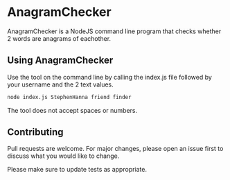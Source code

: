 # AnagramChecker

AnagramChecker is a NodeJS command line program that checks whether 2 words are anagrams of eachother.

## Using AnagramChecker

Use the tool on the command line by calling the index.js file followed by your username and the 2 text values.

```bash
node index.js StephenHanna friend finder
```

The tool does not accept spaces or numbers.

## Contributing

Pull requests are welcome. For major changes, please open an issue first to discuss what you would like to change.

Please make sure to update tests as appropriate.
